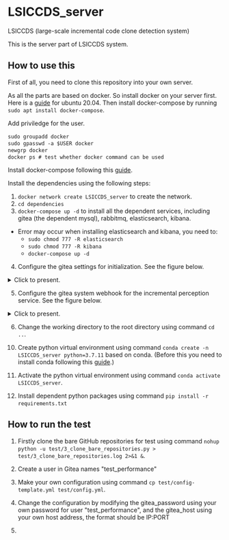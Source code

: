 # LSICCDS_server
LSICCDS (large-scale incremental code clone detection system)

This is the server part of LSICCDS system.

## How to use this
First of all, you need to clone this repository into your own server.

As all the parts are based on docker. So install docker on your server first. Here is a [guide](https://www.digitalocean.com/community/tutorials/how-to-install-and-use-docker-on-ubuntu-20-04) for ubuntu 20.04.
Then install docker-compose by running `sudo apt install docker-compose`.

Add priviledge for the user.
```
sudo groupadd docker
sudo gpasswd -a $USER docker
newgrp docker
docker ps # test whether docker command can be used
```

Install docker-compose following this [guide](https://www.digitalocean.com/community/tutorials/how-to-install-and-use-docker-compose-on-ubuntu-20-04).

Install the dependencies using the following steps:

1. `docker network create LSICCDS_server` to create the network.
2. `cd dependencies`
3. `docker-compose up -d` to install all the dependent services, including gitea (the dependent mysql), rabbitmq, elasticsearch, kibana.
  - Error may occur when installing elasticsearch and kibana, you need to:
    - `sudo chmod 777 -R elasticsearch`
    - `sudo chmod 777 -R kibana`
    - `docker-compose up -d`
4. Configure the gitea settings for initialization. See the figure below.

<details>
  <summary>Click to present.</summary>

  You need to change the IP address and the administrator account by yourself.

  ![image](pics/gitea-setting.jpeg)
</details>

5. Configure the gitea system webhook for the incremental perception service. See the figure below.

<details>
  <summary>Click to present.</summary>

  You need to change the IP address and the administrator account by yourself.

  ![image](pics/gitea-system-webhook-setting.png)
</details>

6. Change the working directory to the root directory using command `cd ..`.

<!-- 7. Download [TXL](http://www.txl.ca/download/16963-txl10.8b.linux64.tar.gz) using command `wget http://www.txl.ca/download/16963-txl10.8b.linux64.tar.gz`.

8. Download TXL:
```
tar -zxvf 16963-txl10.8b.linux64.tar.gz
rm 16963-txl10.8b.linux64.tar.gz
mv txl10.8b.linux64 services/parser/txl
mkdir services/parser/txl/grammers
mkdir services/parser/txl/grammers/java
```

9. Append Java Grammer:
```
wget http://www.txl.ca/examples/Grammars/Java8/Java8.tar.gz
tar -zxvf Java8.tar.gz
rm Java8.tar.gz
mv Java8/java.* services/parser/txl/grammers/java
rm -fr Java8
wget http://www.txl.ca/examples/Grammars/BOM/BOM.tar.gz
tar -zxvf BOM.tar.gz
rm BOM.tar.gz
mv BOM/bom.grm services/parser/txl/grammers/java
rm -fr BOM
wget https://www.txl.ca/download/20818-NiCad-6.2.tar.gz
tar -zxvf 20818-NiCad-6.2.tar.gz
rm 20818-NiCad-6.2.tar.gz
cp NiCad-6.2/txl/java-extract-functions.txl services/parser/txl/grammers/java
cp NiCad-6.2/txl/nicad.grm services/parser/txl/grammers/java
rm -fr NiCad-6.2
``` -->

10. Create python virtual environment using command `conda create -n LSICCDS_server python=3.7.11` based on conda. (Before this you need to install conda following this [guide](https://linuxize.com/post/how-to-install-anaconda-on-ubuntu-20-04/#:~:text=Complete%20the%20following%20steps%20to%20install%20Anaconda%20on,In%20order%20to%20continue%20the%20installation%20process%2C%20).)


11. Activate the python virtual environment using command `conda activate LSICCDS_server`.

12. Install dependent python packages using command `pip install -r requirements.txt`

## How to run the test

1. Firstly clone the bare GitHub repositories for test using command `nohup python -u test/3_clone_bare_repositories.py > test/3_clone_bare_repositories.log 2>&1 &`.

2. Create a user in Gitea names "test_performance"

3. Make your own configuration using command `cp test/config-template.yml test/config.yml`.

4. Change the configuration by modifying the gitea_password using your own password for user "test_performance", and the gitea_host using your own host address, the format should be IP:PORT

5.
